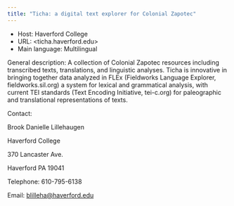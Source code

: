 ```yaml
---
title: "Ticha: a digital text explorer for Colonial Zapotec"
---
```





* Host: Haverford College
* URL: <ticha.haverford.edu>
* Main language: Multilingual



General description: A collection of Colonial Zapotec
 resources including transcribed texts, translations, and
 linguistic analyses. Ticha is innovative in bringing together
 data analyzed in FLEx (Fieldworks Language Explorer,
 fieldworks.sil.org) a system for lexical and grammatical
 analysis, with current TEI standards (Text Encoding
 Initiative, tei-c.org) for paleographic and translational
 representations of texts.



Contact:
 



Brook Danielle Lillehaugen


Haverford College
 
 370 Lancaster Ave.
 
 Haverford PA 19041



Telephone: 610-795-6138



Email: [blilleha@haverford.edu](mailto:blilleha@haverford.edu)





